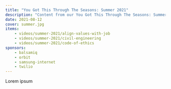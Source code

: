 ```yaml
---
title: "You Got This Through The Seasons: Summer 2021"
description: "Content from our You Got This Through The Seasons: Summer 2021 event."
date: 2021-08-12
cover: summer.jpg
items:
    - videos/summer-2021/align-values-with-job
    - videos/summer-2021/civil-engineering
    - videos/summer-2021/code-of-ethics
sponsors:
    - balsamiq
    - orbit
    - samsung-internet
    - twilio
---
```


Lorem ipsum
